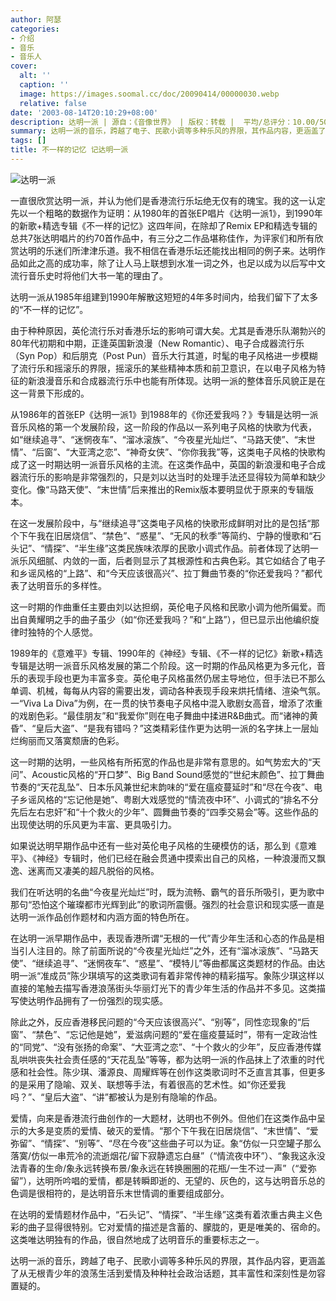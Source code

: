 ```yaml
---
author: 阿瑟
categories:
- 介绍
- 音乐
- 音乐人
cover:
  alt: ''
  caption: ''
  image: https://images.soomal.cc/doc/20090414/00000030.webp
  relative: false
date: '2003-08-14T20:10:29+08:00'
description: 达明一派 | 源自：《音像世界》 | 版权：转载 |  平均/总评分：10.00/50
summary: 达明一派的音乐，跨越了电子、民歌小调等多种乐风的界限，其作品内容，更涵盖了从无根青少年的浪荡生活到爱情及种种社会政治话题，其丰富性和深刻性是勿容置疑的。
tags: []
title: 不一样的记忆 记达明一派
---
```


![达明一派](https://images.soomal.cc/doc/20090414/00000030.webp)





一直很欣赏达明一派，并认为他们是香港流行乐坛绝无仅有的瑰宝。我的这一认定先以一个粗略的数据作为证明：从1980年的首张EP唱片《达明一派1》，到1990年的新歌+精选专辑《不一样的记忆》这四年间，在除却了Remix EP和精选专辑的总共7张达明唱片的约70首作品中，有三分之二作品堪称佳作，为评家们和所有欣赏达明的乐迷们所津津乐道。我不相信在香港乐坛还能找出相同的例子来。达明作品如此之高的成功率，除了让人马上联想到水准一词之外，也足以成为以后写中文流行音乐史时将他们大书一笔的理由了。



达明一派从1985年组建到1990年解散这短短的4年多时间内，给我们留下了太多的“不一样的记忆”。



由于种种原因，英伦流行乐对香港乐坛的影响可谓大矣。尤其是香港乐队潮勃兴的80年代初期和中期，正逢英国新浪漫（New Romantic）、电子合成器流行乐（Syn Pop）和后朋克（Post Pun）音乐大行其道，时髦的电子风格进一步模糊了流行乐和摇滚乐的界限，摇滚乐的某些精神本质和前卫意识，在以电子风格为特征的新浪漫音乐和合成器流行乐中也能有所体现。达明一派的整体音乐风貌正是在这一背景下形成的。



从1986年的首张EP《达明一派1》到1988年的《你还爱我吗？》专辑是达明一派音乐风格的第一个发展阶段，这一阶段的作品以一系列电子风格的快歌为代表，如“继续追寻”、“迷惘夜车”、“溜冰滚族”、“今夜星光灿烂”、“马路天使”、“末世情”、“后窗”、“大亚湾之恋”、“神奇女侠”、“你你我我”等，这类电子风格的快歌构成了这一时期达明一派音乐风格的主流。在这类作品中，英国的新浪漫和电子合成器流行乐的影响是非常强烈的，只是刘以达当时的处理手法还显得较为简单和缺少变化。像“马路天使”、“末世情”后来推出的Remix版本要明显优于原来的专辑版本。



在这一发展阶段中，与“继续追寻”这类电子风格的快歌形成鲜明对比的是包括“那个下午我在旧居烧信”、“禁色”、“惑星”、“无风的秋季”等简约、宁静的慢歌和“石头记”、“情探”、“半生缘”这类民族味浓厚的民歌小调式作品。前者体现了达明一派乐风细腻、内敛的一面，后者则显示了其根源性和古典色彩。其它如结合了电子和乡谣风格的“上路”、和“今天应该很高兴”、拉丁舞曲节奏的“你还爱我吗？”都代表了达明音乐的多样性。



这一时期的作曲重任主要由刘以达担纲，英伦电子风格和民歌小调为他所偏爱。而出自黄耀明之手的曲子虽少（如“你还爱我吗？”和“上路”），但已显示出他编织旋律时独特的个人感觉。



1989年的《意难平》专辑、1990年的《神经》专辑、《不一样的记忆》新歌+精选专辑是达明一派音乐风格发展的第二个阶段。这一时期的作品风格更为多元化，音乐的表现手段也更为丰富多变。英伦电子风格虽然仍居主导地位，但手法已不那么单调、机械，每每从内容的需要出发，调动各种表现手段来烘托情绪、渲染气氛。一“Viva La Diva”为例，在一贯的快节奏电子风格中混入歌剧女高音，增添了浓重的戏剧色彩。“最佳朋友”和“我爱你”则在电子舞曲中揉进R&B曲式。而“诸神的黄昏”、“皇后大盗”、“是我有错吗？”这类精彩佳作更为达明一派的名字抹上一层灿烂绚丽而又落寞颓唐的色彩。



这一时期的达明，一些风格有所拓宽的作品也是非常有意思的。如气势宏大的“天问”、Acoustic风格的“开口梦”、Big Band Sound感觉的“世纪末颜色”、拉丁舞曲节奏的“天花乱坠”、日本乐风兼世纪末韵味的“爱在瘟疫蔓延时”和“尽在今夜”、电子乡谣风格的“忘记他是她”、粤剧大戏感觉的“情流夜中环”、小调式的“排名不分先后左右忠奸”和“十个救火的少年”、圆舞曲节奏的“四季交易会”等。这些作品的出现使达明的乐风更为丰富、更具吸引力。



如果说达明早期作品中还有一些对英伦电子风格的生硬模仿的话，那么到《意难平》、《神经》专辑时，他们已经在融会贯通中摸索出自己的风格，一种浪漫而又飘逸、迷离而又凄美的超凡脱俗的风格。



我们在听达明的名曲“今夜星光灿烂”时，既为流畅、霸气的音乐所吸引，更为歌中那句“恐怕这个璀璨都市光辉到此”的歌词所震慑。强烈的社会意识和现实感一直是达明一派作品创作题材和内涵方面的特色所在。



在达明一派早期作品中，表现香港所谓“无根的一代”青少年生活和心态的作品是相当引人注目的。除了前面所说的“今夜星光灿烂”之外，还有“溜冰滚族”、“马路天使”、“继续追寻”、“迷惘夜车”、“惑星”、“模特儿”等曲都属这类题材的作品。由达明一派“准成员”陈少琪填写的这类歌词有着非常传神的精彩描写。象陈少琪这样以直接的笔触去描写香港浪荡街头华丽灯光下的青少年生活的作品并不多见。这类描写使达明作品拥有了一份强烈的现实感。



除此之外，反应香港移民问题的“今天应该很高兴”、“别等”，同性恋现象的“后窗”、“禁色”、“忘记他是她”，爱滋病问题的“爱在瘟疫蔓延时”，带有一定政治性的“同党”、“没有张扬的命案”、“大亚湾之恋”、“十个救火的少年”，反应香港传媒乱哄哄丧失社会责任感的“天花乱坠”等等，都为达明一派的作品抹上了浓重的时代感和社会性。陈少琪、潘源良、周耀辉等在创作这类歌词时不乏直言其事，但更多的是采用了隐喻、双关、联想等手法，有着很高的艺术性。如“你还爱我吗？”、“皇后大盗”、“讲”都被认为是别有隐喻的作品。



爱情，向来是香港流行曲创作的一大题材，达明也不例外。但他们在这类作品中呈示的大多是变质的爱情、破灭的爱情。“那个下午我在旧居烧信”、“末世情”、“爱弥留”、“情探”、“别等”、“尽在今夜”这些曲子可以为证。象“仿似一只空罐子那么落寞/仿似一串荒冷的流逝烟花/留下寂静遗忘白昼”（“情流夜中环”）、“象我这永没法青春的生命/象永远转换布景/象永远在转换圈圈的花瓶/一生不过一声”（“爱弥留”），达明所吟唱的爱情，都是转瞬即逝的、无望的、灰色的，这与达明音乐总的色调是很相符的，是达明音乐末世情调的重要组成部分。



在达明的爱情题材作品中，“石头记”、“情探”、“半生缘”这类有着浓重古典主义色彩的曲子显得很特别。它对爱情的描述是含蓄的、朦胧的，更是唯美的、宿命的。这类唯达明独有的作品，很自然地成了达明音乐的重要标志之一。



达明一派的音乐，跨越了电子、民歌小调等多种乐风的界限，其作品内容，更涵盖了从无根青少年的浪荡生活到爱情及种种社会政治话题，其丰富性和深刻性是勿容置疑的。